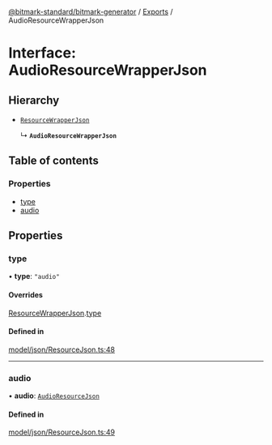 [@bitmark-standard/bitmark-generator](../API.md) / [Exports](../modules.md) / AudioResourceWrapperJson

# Interface: AudioResourceWrapperJson

## Hierarchy

- [`ResourceWrapperJson`](ResourceWrapperJson.md)

  ↳ **`AudioResourceWrapperJson`**

## Table of contents

### Properties

- [type](AudioResourceWrapperJson.md#type)
- [audio](AudioResourceWrapperJson.md#audio)

## Properties

### type

• **type**: ``"audio"``

#### Overrides

[ResourceWrapperJson](ResourceWrapperJson.md).[type](ResourceWrapperJson.md#type)

#### Defined in

[model/json/ResourceJson.ts:48](https://github.com/getMoreBrain/bitmark-generator/blob/de39d9c/src/model/json/ResourceJson.ts#L48)

___

### audio

• **audio**: [`AudioResourceJson`](AudioResourceJson.md)

#### Defined in

[model/json/ResourceJson.ts:49](https://github.com/getMoreBrain/bitmark-generator/blob/de39d9c/src/model/json/ResourceJson.ts#L49)
